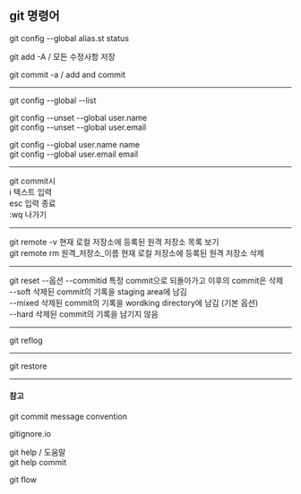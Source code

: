 ## git 명령어

git config --global alias.st status

git add -A / 모든 수정사항 저장

git commit -a / add and commit
______________

git config --global --list

git config --unset --global user.name  
git config --unset --global user.email

git config --global user.name name  
git config --global user.email email
______________

git commit시  
i 텍스트 입력  
esc 입력 종료  
:wq 나가기
______________

git remote -v 현재 로컬 저장소에 등록된 원격 저장소 목록 보기  
git remote rm 원격_저장소_이름 현재 로컬 저장소에 등록된 원격 저장소 삭제 
______________

git reset --옵션 --commitid 특정 commit으로 되돌아가고 이후의 commit은 삭제  
--soft 삭제된 commit의 기록을 staging area에 남김  
--mixed 삭제된 commit의 기록을 wordking directory에 남김 (기본 옵션)   
--hard 삭제된 commit의 기록을 남기지 않음  
______________

git reflog

______________

git restore <file>

______________


#### 참고

git commit message convention  

gitignore.io

git help / 도움말  
git help commit

git flow